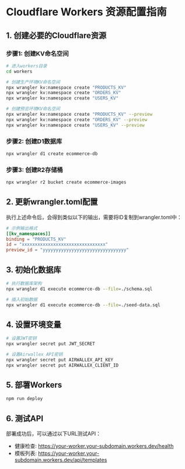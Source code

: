 # Cloudflare Workers 资源配置指南

## 1. 创建必要的Cloudflare资源

### 步骤1: 创建KV命名空间
```bash
# 进入workers目录
cd workers

# 创建生产环境KV命名空间
npx wrangler kv:namespace create "PRODUCTS_KV"
npx wrangler kv:namespace create "ORDERS_KV" 
npx wrangler kv:namespace create "USERS_KV"

# 创建预览环境KV命名空间
npx wrangler kv:namespace create "PRODUCTS_KV" --preview
npx wrangler kv:namespace create "ORDERS_KV" --preview
npx wrangler kv:namespace create "USERS_KV" --preview
```

### 步骤2: 创建D1数据库
```bash
npx wrangler d1 create ecommerce-db
```

### 步骤3: 创建R2存储桶
```bash
npx wrangler r2 bucket create ecommerce-images
```

## 2. 更新wrangler.toml配置

执行上述命令后，会得到类似以下的输出，需要将ID复制到wrangler.toml中：

```toml
# 示例输出格式
[[kv_namespaces]]
binding = "PRODUCTS_KV"
id = "xxxxxxxxxxxxxxxxxxxxxxxxxxxxxxxx"
preview_id = "yyyyyyyyyyyyyyyyyyyyyyyyyyyyyyyy"
```

## 3. 初始化数据库

```bash
# 执行数据库架构
npx wrangler d1 execute ecommerce-db --file=./schema.sql

# 插入初始数据
npx wrangler d1 execute ecommerce-db --file=./seed-data.sql
```

## 4. 设置环境变量

```bash
# 设置JWT密钥
npx wrangler secret put JWT_SECRET

# 设置Airwallex API密钥
npx wrangler secret put AIRWALLEX_API_KEY
npx wrangler secret put AIRWALLEX_CLIENT_ID
```

## 5. 部署Workers

```bash
npm run deploy
```

## 6. 测试API

部署成功后，可以通过以下URL测试API：
- 健康检查: https://your-worker.your-subdomain.workers.dev/health
- 模板列表: https://your-worker.your-subdomain.workers.dev/api/templates